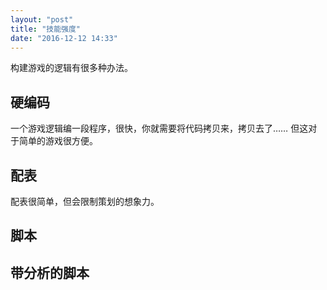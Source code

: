 ```yaml
---
layout: "post"
title: "技能强度"
date: "2016-12-12 14:33"
---
```


构建游戏的逻辑有很多种办法。

## 硬编码

一个游戏逻辑编一段程序，很快，你就需要将代码拷贝来，拷贝去了……
但这对于简单的游戏很方便。

## 配表

配表很简单，但会限制策划的想象力。

## 脚本

## 带分析的脚本
